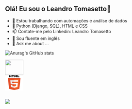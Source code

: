 ## Olá! Eu sou o Leandro Tomasetto👋

- 🔭 Estou trabalhando com automações e análise de dados
- 🌱 Python (Django, SQL), HTML e CSS
- 📫 Contate-me pelo Linkedin: Leandro Tomasetto
- 🤔 Sou fluente em inglês
- 💬 Ask me about ...

![Anurag's GitHub stats](https://github-readme-stats.vercel.app/api?username=anuraghazra&show_icons=true&theme=transparent)


<div>
  <img align="center" height="50" width="60" src="https://cdn.jsdelivr.net/gh/devicons/devicon@latest/icons/python/python-original-wordmark.svg" />
</div>

<div> 
  <img align="center" height="50" width="60" src="https://github.com/devicons/devicon/blob/v2.16.0/icons/html5/html5-original-wordmark.svg" />
</div>

##

<div>
  <a href="https://www.linkedin.com/in/leandro-tomasetto-7b11452b0/" target="_blank"><img src="https://img.shields.io/badge/-LinkedIn-%230077B5?style=for-the-badge%logo=linkedin%logoColor=white" target="_blank"></a>
</div>
